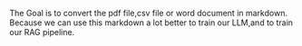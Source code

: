 The Goal is to convert the pdf file,csv file or word document in markdown. Because we can use this markdown a lot better to train our LLM,and to train our RAG pipeline.
